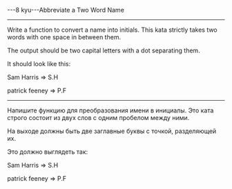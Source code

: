 ---8 kyu---Abbreviate a Two Word Name

---

Write a function to convert a name into initials. This kata strictly takes two words with one space in between them.

The output should be two capital letters with a dot separating them.

It should look like this:

Sam Harris => S.H

patrick feeney => P.F

---

Напишите функцию для преобразования имени в инициалы. Это ката строго состоит из двух слов с одним пробелом между ними.

На выходе должны быть две заглавные буквы с точкой, разделяющей их.

Это должно выглядеть так:

Sam Harris => S.H

patrick feeney => P.F
